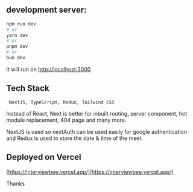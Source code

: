 
## development server:

```bash
npm run dev
# or
yarn dev
# or
pnpm dev
# or
bun dev
```
It will run on  [http://localhost:3000](http://localhost:3000) 


## Tech Stack 
```
 NextJS, TypeScript, Redux, Tailwind CSS

```
Instead of React, Next is better for inbuilt routing, server component, hot module replacement, 404 page and many more.

NextJS is used so nextAuth can be used easily for google authentication and Redux is used to store the date & time of the meet. 
  



## Deployed on Vercel

[https://interviewbee.vercel.app/](https://interviewbee.vercel.app/)


Thanks

